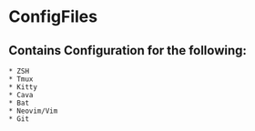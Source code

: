 # ConfigFiles

## Contains Configuration for the following:
    * ZSH
    * Tmux
    * Kitty
    * Cava
    * Bat
    * Neovim/Vim
    * Git
